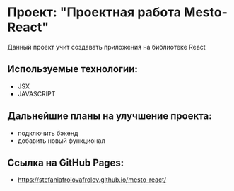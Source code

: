 # Проект: "Проектная работа Mesto-React"

Данный проект учит создавать приложения на библиотеке React

## Используемые технологии:
- JSX
- JAVASCRIPT
## Дальнейшие планы на улучшение проекта:
- подключить бэкенд
- добавить новый функционал
## Ссылка на GitHub Pages:

- https://stefaniafrolovafrolov.github.io/mesto-react/